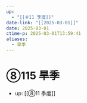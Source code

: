 ```yaml
---
up:
  - "[[⑧11 季度]]"
date-link: "[[2025-03-01]]"
date: 2025-03-01
ctime-p: 2025-03-01T13:59:41
aliases:
  - 旱季
---
```


# ⑧115 旱季

- up: [[⑧11 季度]]
